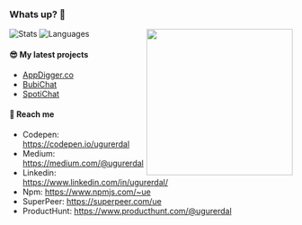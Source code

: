 <h3>Whats up? 👋</h3>
 

<img align="right" src="https://media.giphy.com/media/mlvseq9yvZhba/giphy.gif" width="260">

![Stats](https://github-readme-stats.vercel.app/api/?username=ue&show_icons=true&include_all_commits=true&count_private=true)
![Languages](https://github-readme-stats.vercel.app/api/top-langs/?username=ue&layout=compact)

#### 😎  My latest projects
- [AppDigger.co](https://www.appdigger.co/)
- [BubiChat](https://www.producthunt.com/posts/bubi-chat-2)
- [SpotiChat](https://www.producthunt.com/posts/spotichat)

#### 🙌  Reach me

- Codepen: https://codepen.io/ugurerdal
- Medium: https://medium.com/@ugurerdal
- Linkedin: https://www.linkedin.com/in/ugurerdal/
- Npm: https://www.npmjs.com/~ue
- SuperPeer: https://superpeer.com/ue
- ProductHunt: https://www.producthunt.com/@ugurerdal
